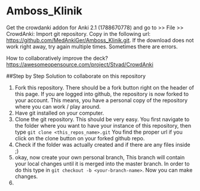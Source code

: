 # Amboss_Klinik

Get the crowdanki addon for Anki 2.1 (1788670778) and go to >> File >> CrowdAnki: Import git repository. Copy in the following url: https://github.com/MedAnkiGer/Amboss_Klinik.git. If the download does not work right away, try again multiple times. Sometimes there are errors. 

How to collaboratively improve the deck? https://awesomeopensource.com/project/Stvad/CrowdAnki

##Step by Step Solution to collaborate on this repository

1. Fork this repository. There should be a fork button right on the header of this page. If you are logged into github, the repository is now forked to your account. This means, you have a personal copy of the repository where you can work / play around.
2. Have git installed on your computer. 
3. Clone the git repository. This should be very easy. You first navigate to the folder where you want to have your instance of this repository, then type `git clone <this_repos_name>.git` You find the proper url if you click on the clone button on your forked github repo.
4. Check if the folder was actually created and if there are any files inside ;)
5. okay, now create your own personal branch, This branch will contain your local changes until it is merged into the master branch. In order to do this type in `git checkout -b <your-branch-name>`. Now you can make changes. 
6. 
